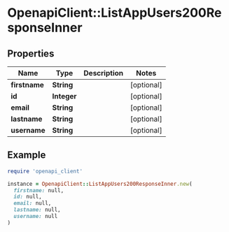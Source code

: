 # OpenapiClient::ListAppUsers200ResponseInner

## Properties

| Name | Type | Description | Notes |
| ---- | ---- | ----------- | ----- |
| **firstname** | **String** |  | [optional] |
| **id** | **Integer** |  | [optional] |
| **email** | **String** |  | [optional] |
| **lastname** | **String** |  | [optional] |
| **username** | **String** |  | [optional] |

## Example

```ruby
require 'openapi_client'

instance = OpenapiClient::ListAppUsers200ResponseInner.new(
  firstname: null,
  id: null,
  email: null,
  lastname: null,
  username: null
)
```

